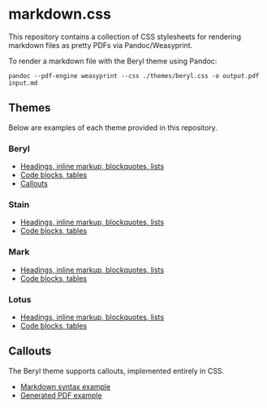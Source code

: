 # markdown.css

This repository contains a collection of CSS stylesheets for rendering markdown
files as pretty PDFs via Pandoc/Weasyprint.

To render a markdown file with the Beryl theme using Pandoc:

```shell
pandoc --pdf-engine weasyprint --css ./themes/beryl.css -o output.pdf input.md
```

## Themes

Below are examples of each theme provided in this repository.

### Beryl

- [Headings, inline markup, blockquotes, lists](./examples/beryl-typography.png)
- [Code blocks, tables](./examples/beryl-data.png)
- [Callouts](./examples/beryl-callouts.png)

### Stain

- [Headings, inline markup, blockquotes, lists](./examples/stain-typography.png)
- [Code blocks, tables](./examples/stain-data.png)

### Mark

- [Headings, inline markup, blockquotes, lists](./examples/mark-typography.png)
- [Code blocks, tables](./examples/mark-data.png)

### Lotus

- [Headings, inline markup, blockquotes, lists](./examples/lotus-typography.png)
- [Code blocks, tables](./examples/lotus-data.png)

## Callouts

The Beryl theme supports callouts, implemented entirely in CSS.

- [Markdown syntax example](./examples/callouts.md)
- [Generated PDF example](./examples/beryl-callouts.png)
